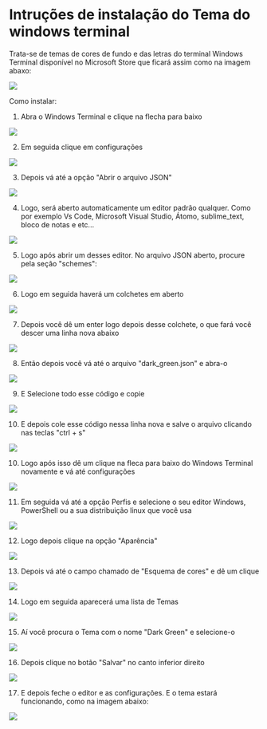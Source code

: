 # Intruções de instalação do Tema do windows terminal
Trata-se de temas de cores de fundo e das letras do terminal Windows Terminal disponível no Microsoft Store que ficará assim como na imagem abaxo:

<img src="https://github.com/Marcos-Vitor123/Temas_do_windows_terminal/blob/main/18.PNG">

Como instalar:

1) Abra o Windows Terminal e clique na flecha para baixo

<img src="https://github.com/Marcos-Vitor123/Temas_do_windows_terminal/blob/main/01.PNG">

2) Em seguida clique em configurações

<img src="https://github.com/Marcos-Vitor123/Temas_do_windows_terminal/blob/main/02.PNG">

3) Depois vá até a opção "Abrir o arquivo JSON"

<img src="https://github.com/Marcos-Vitor123/Temas_do_windows_terminal/blob/main/03.PNG">

4) Logo, será aberto automaticamente um editor padrão qualquer. Como por exemplo Vs Code, Microsoft Visual Studio, Átomo, sublime_text, bloco de notas e etc...

<img src="https://github.com/Marcos-Vitor123/Temas_do_windows_terminal/blob/main/04.PNG">

5) Logo após abrir um desses editor. No arquivo JSON aberto, procure pela seção "schemes":

<img src="https://github.com/Marcos-Vitor123/Temas_do_windows_terminal/blob/main/05.PNG">

6) Logo em seguida haverá um colchetes em aberto

<img src="https://github.com/Marcos-Vitor123/Temas_do_windows_terminal/blob/main/06.PNG">

7) Depois você dê um enter logo depois desse colchete, o que fará você descer uma linha nova abaixo

<img src="https://github.com/Marcos-Vitor123/Temas_do_windows_terminal/blob/main/07.PNG">

8) Então depois você vá até o arquivo "dark_green.json" e abra-o

<img src="https://github.com/Marcos-Vitor123/Temas_do_windows_terminal/blob/main/08.PNG">

9) E Selecione todo esse código e copie

<img src="https://github.com/Marcos-Vitor123/Temas_do_windows_terminal/blob/main/09.PNG">

10) E depois cole esse código nessa linha nova e salve o arquivo clicando nas teclas "ctrl + s"

<img src="https://github.com/Marcos-Vitor123/Temas_do_windows_terminal/blob/main/10.PNG">

10) Logo após isso dê um clique na fleca para baixo do Windows Terminal novamente e vá até configurações

<img src="https://github.com/Marcos-Vitor123/Temas_do_windows_terminal/blob/main/11.PNG">

11) Em seguida vá até a opção Perfis e selecione o seu editor Windows, PowerShell ou a sua distribuição linux que você usa

<img src="https://github.com/Marcos-Vitor123/Temas_do_windows_terminal/blob/main/12.PNG">

12) Logo depois clique na opção "Aparência"

<img src="https://github.com/Marcos-Vitor123/Temas_do_windows_terminal/blob/main/13.PNG">

13) Depois vá até o campo chamado de "Esquema de cores" e dê um clique

<img src="https://github.com/Marcos-Vitor123/Temas_do_windows_terminal/blob/main/14.PNG">

14) Logo em seguida aparecerá uma lista de Temas

<img src="https://github.com/Marcos-Vitor123/Temas_do_windows_terminal/blob/main/15.PNG">

15) Aí você procura o Tema com o nome "Dark Green" e selecione-o

<img src="https://github.com/Marcos-Vitor123/Temas_do_windows_terminal/blob/main/16.PNG">

16) Depois clique no botão "Salvar" no canto inferior direito

<img src="https://github.com/Marcos-Vitor123/Temas_do_windows_terminal/blob/main/17.PNG">

17) E depois feche o editor e as configurações. E o tema estará funcionando, como na imagem abaixo:

<img src="https://github.com/Marcos-Vitor123/Temas_do_windows_terminal/blob/main/18.PNG">
